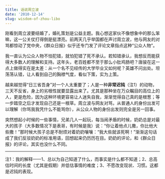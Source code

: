 ```yaml
---
title: 话说周立波
date: '2010-12-14'
slug: wisdom-of-zhou-libo
---
```


刚看到周立波要结婚了，婚礼策划是公益主题。我心想这家伙不像想象中的那么笨嘛，这一公关仗打得倒是挺漂亮。前两天几乎举国都在声讨周立波，他与网友的对骂都惊动了党中央，《群众日报》似乎还专门发了评论文章指点这种“公众人物”。

我一直认为公众人物不怕犯错，就怕犯错了死不承认。若知错承认，我想反而能获得大多数人的理解和支持。这年头，老百姓都不至于那么小肚鸡肠吧？唐骏在这一点上做得实在是太差：从一个名不见经传的大学毕业又如何呢？英雄不问出处。坦荡荡认错，让人看到自己的胸襟气度，看似下策，实为上策。

越来越觉得“日三省吾身”对一个人太重要了；人是一种**非常迟钝**（注1）的动物，三天不反省，身上的劣根性就要显露出来了。尤其是那种坐在万众瞩目的高位上的人，更是危险，因为这种环境更容易让人迷失自我，渐渐觉得自己真的是根葱；等一步踏空之后才发现自己还是一根草。周立波与网友对骂，从普通人的身份出发可以理解（你骂我我凭什么不能骂你），从公众人物的身份出发则完全是另一回事。

突然想起小时候的一些事情，兄弟几人一起玩，每当闹矛盾的时候，奶奶总是对最大的孩子（大多数情况下是表哥，有时候是我）说：“你让着他点儿撒，你比他大些撒！”那时候大孩子总是不耐烦对着奶奶嚷嚷：“我大些就该死啊！”渐渐这句话成了我们反驳奶奶的标准用语，回想起来仍历历在目。奶奶的评论，和《群众日报》的评论，其实也没什么不同。

---

注1：我的解释——1、总以为自己知道了什么，而事实是什么都不知道；2、总高估时间的长度（尤其是假期）并低估事情的难度；3、不愿改变现状、习惯。这都是迟钝的表现。
